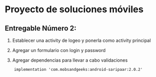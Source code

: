 # Proyecto de soluciones móviles

## Entregable Número 2:
1. Establecer una activity de logeo y ponerla como activity principal

2. Agregar un formulario con login y password

3.  Agregar dependencias para llevar a cabo validaciones

```
    implementation 'com.mobsandgeeks:android-saripaar:2.0.2'
```
